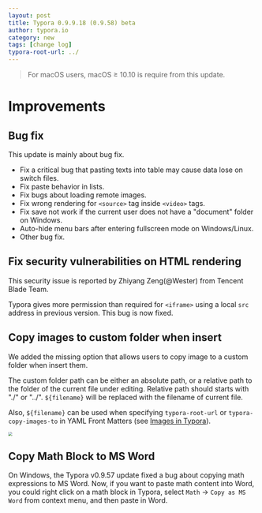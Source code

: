 ```yaml
---
layout: post
title: Typora 0.9.9.18 (0.9.58) beta
author: typora.io
category: new
tags: [change log]
typora-root-url: ../
---
```


>  For macOS users, macOS ≥ 10.10 is require from this update.

# Improvements

## Bug fix

This update is mainly about bug fix.

- Fix a critical bug that pasting texts into table may cause data lose on switch files.
- Fix paste behavior in lists.
- Fix bugs about loading remote images.
- Fix wrong rendering for `<source>` tag inside `<video>` tags.
- Fix save not work if the current user does not have a "document" folder on Windows.
- Auto-hide menu bars after entering fullscreen mode on Windows/Linux.
- Other bug fix.

## Fix security vulnerabilities on HTML rendering

This security issue is reported by Zhiyang Zeng(@Wester) from Tencent Blade Team.

Typora gives more permission than required for `<iframe>` using a local `src` address in previous version. This bug is now fixed.

## Copy images to custom folder when insert

We added the missing option that allows users to copy image to a custom folder when insert them.

The custom folder path can be either an absolute path, or a relative path to the folder of the current file under editing. Relative path should starts with "./" or "../". `${filename}` will be replaced with the filename of current file.

Also, `${filename}` can be used when specifying `typora-root-url` or `typora-copy-images-to`  in YAML Front Matters (see [Images in Typora](/Images/)).

<img src="/media/new-58/Snip20180911_5.png" style="zoom:50%" />

## Copy Math Block to MS Word

On Windows, the Typora v0.9.57 update fixed a bug about copying math expressions to MS Word. Now, if you want to paste math content into Word, you could right click on a math block in Typora, select `Math` → `Copy as MS Word` from context menu, and then paste in Word.

